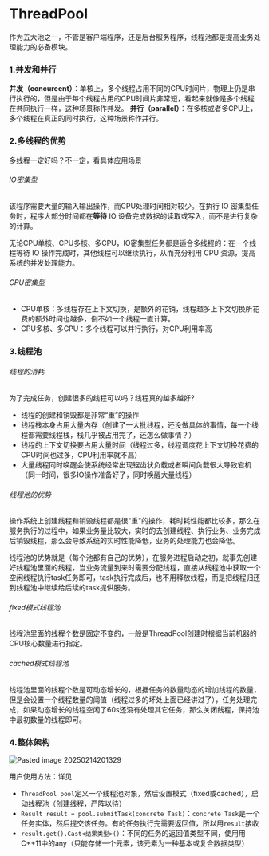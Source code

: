 # ThreadPool
作为五大池之一，不管是客户端程序，还是后台服务程序，线程池都是提高业务处理能力的必备模块。


### 1.并发和并行
**并发（concureent）**：单核上，多个线程占用不同的CPU时间片，物理上仍是串行执行的，但是由于每个线程占用的CPU时间片非常短，看起来就像是多个线程在共同执行一样，这种场景称作并发。
**并行（parallel）**：在多核或者多CPU上，多个线程在真正的同时执行，这种场景称作并行。

### 2.多线程的优势
多线程一定好吗？不一定，看具体应用场景
###### IO密集型
该程序需要大量的输入输出操作，而CPU处理时间相对较少。在执行 IO 密集型任务时，程序大部分时间都在**等待** IO 设备完成数据的读取或写入，而不是进行复杂的计算。

无论CPU单核、CPU多核、多CPU，IO密集型任务都是适合多线程的：在一个线程等待 IO 操作完成时，其他线程可以继续执行，从而充分利用 CPU 资源，提高系统的并发处理能力。
###### CPU密集型
- CPU单核：多线程存在上下文切换，是额外的花销，线程越多上下文切换所花费的额外时间也越多，倒不如一个线程一直计算。
- CPU多核、多CPU：多个线程可以并行执行，对CPU利用率高
### 3.线程池
###### 线程的消耗
为了完成任务，创建很多的线程可以吗？线程真的越多越好?
- 线程的创建和销毁都是非常“重”的操作
- 线程栈本身占用大量内存（创建了一大批线程，还没做具体的事情，每一个线程都需要线程栈，栈几乎被占用完了，还怎么做事情？）
- 线程的上下文切换要占用大量时间（线程过多，线程调度花上下文切换花费的CPU时间也过多，CPU利用率就不高）
- 大量线程同时唤醒会使系统经常出现锯齿状负载或者瞬间负载很大导致宕机（同一时间，很多IO操作准备好了，同时唤醒大量线程）

###### 线程池的优势
操作系统上创建线程和销毁线程都是很"重"的操作，耗时耗性能都比较多，那么在服务执行的过程中，如果业务量比较大，实时的去创建线程、执行业务、业务完成后销毁线程，那么会导致系统的实时性能降低，业务的处理能力也会降低。

线程池的优势就是（每个池都有自己的优势），在服务进程启动之初，就事先创建好线程池里面的线程，当业务流量到来时需要分配线程，直接从线程池中获取一个空闲线程执行task任务即可，task执行完成后，也不用释放线程，而是把线程归还到线程池中继续给后续的task提供服务。
###### fixed模式线程池
线程池里面的线程个数是固定不变的，一般是ThreadPool创建时根据当前机器的CPU核心数量进行指定。
###### cached模式线程池
线程池里面的线程个数是可动态增长的，根据任务的数量动态的增加线程的数量，但是会设置一个线程数量的阈值（线程过多的坏处上面已经讲过了），任务处理完成，如果动态增长的线程空闲了60s还没有处理其它任务，那么关闭线程，保持池中最初数量的线程即可。

### 4.整体架构
![Pasted image 20250214201329](https://github.com/user-attachments/assets/52a45634-9c14-45ab-b143-d69c2a76e88a)

用户使用方法：详见
- `ThreadPool pool`定义一个线程池对象，然后设置模式（fixed或cached），启动线程池（创建线程，严阵以待）
- `Result result = pool.submitTask(concrete Task)`：`concrete Task`是一个任务实体，然后提交该任务。有的任务执行完需要返回值，所以用`result`接收
- `result.get().Cast<结果类型>()`：不同的任务的返回值类型不同，使用用C++11中的any（只能存储一个元素，该元素为一种基本或复合数据类型）

